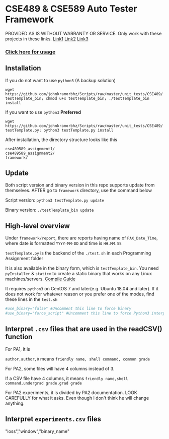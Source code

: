# CSE489 & CSE589 Auto Tester Framework

PROVIDED AS IS WITHOUT WARRANTY OR SERVICE. Only work with these projects in these links. [Link1](https://docs.google.com/document/u/1/d/135usaNDMnJ5pEDG-UbspZameDPmOH0DmXLrMVrLVJ88/pub) [Link2](https://docs.google.com/document/u/1/d/19I8-TrLNcfaCGX1L-KSx5xFYEoiFAN3F9o_jQlOgsFM/pub) [Link3](https://docs.google.com/document/u/1/d/1_Lm54xrsUxKFc25l54qIxFIlQS3ywIyAEQfa2jTB1JQ/pub)

### [Click here for usage](https://github.com/johnkramorbhz/Scripts/blob/master/unit_tests/CSE489/usage.md)

## Installation

If you do not want to use `python3` (A backup solution)

`wget https://github.com/johnkramorbhz/Scripts/raw/master/unit_tests/CSE489/testTemplate_bin; chmod u+x testTemplate_bin; ./testTemplate_bin install`

If you want to use `python3` **Preferred**

`wget https://github.com/johnkramorbhz/Scripts/raw/master/unit_tests/CSE489/testTemplate.py; python3 testTemplate.py install`

After installation, the directory structure looks like this

```
cse489589_assignment1/
cse489589_assignment2/
framework/
```

## Update

Both script version and binary version in this repo supports update from themselves. AFTER go to `framework` directory, use the command below

Script version: `python3 testTemplate.py update`

Binary version: `./testTemplate_bin update`

## High-level overview

Under `framework/report`, there are reports having name of `PAX_Date_Time`, where date is formatted `YYYY-MM-DD` and time is `HH.MM.SS`

`testTemplate.py` is the backend of the `./test.sh` in each Programming Assignment folder

It is also available in the binary form, which is `testTemplate_bin`. You need `pyInstaller` & `staticx` to create a static binary that works on any Linux machines/servers. [Compile Guide](https://github.com/johnkramorbhz/Scripts/blob/master/unit_tests/CSE489/usage.md#re-compile-binary)

It requires `python3` on CentOS 7 and later(e.g. Ubuntu 18.04 and later). If it does not work for whatever reason or you prefer one of the modes, find these lines in the `test.sh`

```bash
#use_binary="false" #Uncomment this line to force binary
#use_binary="force_script" #Uncomment this line to force Python3 interpreter
```


## Interpret `.csv` files that are used in the readCSV() function

For PA1, it is 

`author,author,0` means `friendly name, shell command, common grade`

For PA2, some files will have 4 columns instead of 3.

If a CSV file have 4 columns, it means `friendly name,shell command,undergrad grade,grad grade`

For PA2 experiments, it is divided by PA2 documentation. LOOK CAREFULLY for what it asks. Even though I don't think he will change anything.

## Interpret `experiments.csv` files

"loss","window","binary_name"
